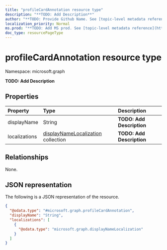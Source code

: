 ```yaml
---
title: "profileCardAnnotation resource type"
description: "**TODO: Add Description**"
author: "**TODO: Provide Github Name. See [topic-level metadata reference](https://msgo.azurewebsites.net/add/document/guidelines/metadata.html#topic-level-metadata)**"
localization_priority: Normal
ms.prod: "**TODO: Add MS prod. See [topic-level metadata reference](https://msgo.azurewebsites.net/add/document/guidelines/metadata.html#topic-level-metadata)**"
doc_type: resourcePageType
---
```


# profileCardAnnotation resource type

Namespace: microsoft.graph



**TODO: Add Description**

## Properties
|Property|Type|Description|
|:---|:---|:---|
|displayName|String|**TODO: Add Description**|
|localizations|[displayNameLocalization](../resources/displaynamelocalization.md) collection|**TODO: Add Description**|

## Relationships
None.

## JSON representation
The following is a JSON representation of the resource.
<!-- {
  "blockType": "resource",
  "@odata.type": "microsoft.graph.profileCardAnnotation"
}
-->
``` json
{
  "@odata.type": "#microsoft.graph.profileCardAnnotation",
  "displayName": "String",
  "localizations": [
    {
      "@odata.type": "microsoft.graph.displayNameLocalization"
    }
  ]
}
```

